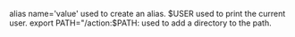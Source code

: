 alias name='value' used to create an alias.
$USER used to print the current user.
export PATH="/action:$PATH: used to add a directory to the path.
